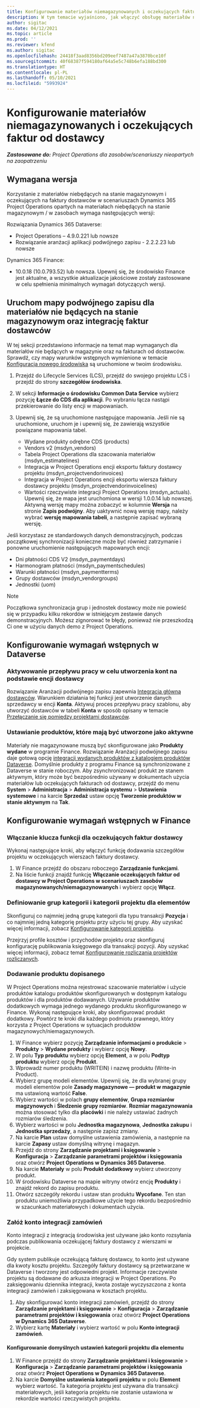 ```yaml
---
title: Konfigurowanie materiałów niemagazynowanych i oczekujących faktur od dostawcy
description: W tym temacie wyjaśniono, jak włączyć obsługę materiałów niebędących na stanie magazynowym i oczekujących na faktury dostawcy.
author: sigitac
ms.date: 04/12/2021
ms.topic: article
ms.prod: ''
ms.reviewer: kfend
ms.author: sigitac
ms.openlocfilehash: 24418f3aad8356bd209eef7487a47a3870bce10f
ms.sourcegitcommit: 40f68387f594180af64a5e5c748b6efa188bd300
ms.translationtype: HT
ms.contentlocale: pl-PL
ms.lasthandoff: 05/10/2021
ms.locfileid: "5993924"
---
```

# <a name="configure-non-stocked-materials-and-pending-vendor-invoices"></a>Konfigurowanie materiałów niemagazynowanych i oczekujących faktur od dostawcy

_**Zastosowane do:** Project Operations dla zasobów/scenariuszy nieopartych na zaopatrzeniu_

## <a name="minimum-version-requirement"></a>Wymagana wersja

Korzystanie z materiałów niebędących na stanie magazynowym i oczekujących na faktury dostawców w scenariuszach Dynamics 365 Project Operations opartych na materiałach niebędących na stanie magazynowym / w zasobach wymaga następujących wersji:

Rozwiązania Dynamics 365 Dataverse:

- Project Operations – 4.9.0.221 lub nowsze
- Rozwiązanie aranżacji aplikacji podwójnego zapisu - 2.2.2.23 lub nowsze

Dynamics 365 Finance:
- 10.0.18 (10.0.793.52) lub nowsza. Upewnij się, że środowisko Finance jest aktualne, a wszystkie aktualizacje jakościowe zostały zastosowane w celu spełnienia minimalnych wymagań dotyczących wersji.

## <a name="run-dual-write-maps-for-non-stocked-materials-and-vendor-invoice-integration"></a>Uruchom mapy podwójnego zapisu dla materiałów nie będących na stanie magazynowym oraz integrację faktur dostawców

W tej sekcji przedstawiono informacje na temat map wymaganych dla materiałów nie będących w magazynie oraz na fakturach od dostawców. Sprawdź, czy mapy warunków wstępnych wymienione w temacie [Konfiguracja nowego środowiska](../environment/resource-provision-new-environment.md#run-project-operations-dual-write-maps) są uruchomione w twoim środowisku.

1. Przejdź do Lifecycle Services (LCS), przejdź do swojego projektu LCS i przejdź do strony **szczegółów środowiska**.
2. W sekcji **Informacje o środowisku Common Data Service** wybierz pozycję **Łącze do CDS dla aplikacji**. Po wybraniu łącza nastąpi przekierowanie do listy encji w mapowaniach.
3. Upewnij się, że są uruchomione następujące mapowania. Jeśli nie są uruchomione, uruchom je i upewnij się, że zawierają wszystkie powiązane mapowania tabel.

    - Wydane produkty odrębne CDS (products)
    - Vendors v2 (msdyn_vendors)
    - Tabela Project Operations dla szacowania materiałów (msdyn_estimatelines)
    - Integracja w Project Operations encji eksportu faktury dostawcy projektu (msdyn_projectvendorinvoices)
    - Integracja w Project Operations encji eksportu wiersza faktury dostawcy projektu (msdyn_projectvendorinvoicelines)
    - Wartości rzeczywiste integracji Project Operations (msdyn_actuals). Upewnij się, że mapa jest uruchomiona w wersji 1.0.0.14 lub nowszej. Aktywną wersję mapy można zobaczyć w kolumnie **Wersja** na stronie **Zapis podwójny**. Aby uaktywnić nową wersję mapy, należy wybrać **wersję mapowania tabeli**, a następnie zapisać wybraną wersję.

Jeśli korzystasz ze standardowych danych demonstracyjnych, podczas początkowej synchronizacji konieczne może być również zatrzymanie i ponowne uruchomienie następujących mapowanych encji:
  - Dni płatności CDS V2 (msdyn_paymentdays)
  - Harmonogram płatności (msdyn_paymentschedules)
  - Warunki płatności (msdyn_paymentterms)
  - Grupy dostawców (msdyn_vendorgroups)
  - Jednostki (uom)

> [!NOTE]
> Początkowa synchronizacja grup i jednostek dostawcy może nie powieść się w przypadku kilku rekordów w istniejącym zestawie danych demonstracyjnych. Możesz zignorować te błędy, ponieważ nie przeszkodzą Ci one w użyciu danych demo z Project Operations.

## <a name="configure-prerequisites-in-dataverse"></a>Konfigurowanie wymagań wstępnych w Dataverse

### <a name="activate-workflow-to-create-accounts-based-on-vendor-entity"></a>Aktywowanie przepływu pracy w celu utworzenia kont na podstawie encji dostawcy

Rozwiązanie Aranżacji podwójnego zapisu zapewnia [Integracja główną dostawców](/dynamics365/fin-ops-core/dev-itpro/data-entities/dual-write/vendor-mapping.md). Warunkiem działania tej funkcji jest utworzenie danych sprzedawcy w encji **Konta**. Aktywuj proces przepływu pracy szablonu, aby utworzyć dostawców w tabeli **Konta** w sposób opisany w temacie [Przełączanie się pomiędzy projektami dostawców](/dynamics365/fin-ops-core/dev-itpro/data-entities/dual-write/vendor-switch.md#use-the-extended-vendor-design-for-vendors-of-the-organization-type).

### <a name="set-products-to-be-created-as-active"></a>Ustawianie produktów, które mają być utworzone jako aktywne

Materiały nie magazynowane muszą być skonfigurowane jako **Produkty wydane** w programie Finance. Rozwiązanie Aranżacji podwójnego zapisu daje gotową opcję [integracji wydanych produktów z katalogiem produktów Dataverse](/dynamics365/fin-ops-core/dev-itpro/data-entities/dual-write/product-mapping.md). Domyślnie produkty z programu Finance są synchronizowane z Dataverse w stanie roboczym. Aby zsynchronizować produkt ze stanem aktywnym, który może być bezpośrednio używany w dokumentach użycia materiałów lub oczekujących fakturach od dostawcy, przejdź do menu **System** > **Administracja** > **Administracja systemu** > **Ustawienia systemowe** i na karcie **Sprzedaż** ustaw opcję **Tworzenie produktów w stanie aktywnym** na **Tak**.

## <a name="configure-prerequisites-in-finance"></a>Konfigurowanie wymagań wstępnych w Finance

### <a name="enable-the-feature-key-for-pending-vendor-invoices"></a>Włączanie klucza funkcji dla oczekujących faktur dostawcy

Wykonaj następujące kroki, aby włączyć funkcję dodawania szczegółów projektu w oczekujących wierszach faktury dostawcy.

1. W Finance przejdź do obszaru roboczego **Zarządzanie funkcjami**.
2. Na liście funkcji znajdź funkcję **Włączanie oczekujących faktur od dostawcy w Project Operations w scenariuszach zasobów magazynowanych/niemagazynowanych** i wybierz opcję **Włącz**.

### <a name="define-category-groups-and-project-categories-for-items"></a>Definiowanie grup kategorii i kategorii projektu dla elementów

Skonfiguruj co najmniej jedną grupę kategorii dla typu transakcji **Pozycja** i co najmniej jedną kategorię projektu przy użyciu tej grupy. Aby uzyskać więcej informacji, zobacz [Konfigurowanie kategorii projektu](../project-accounting/configure-project-categories.md#category-groups).

Przejrzyj profile kosztów i przychodów projektu oraz skonfiguruj konfigurację publikowania księgowego dla transakcji pozycji. Aby uzyskać więcej informacji, zobacz temat [Konfigurowanie rozliczania projektów rozliczanych](../project-accounting/configure-accounting-billable-projects.md).

### <a name="set-up-a-write-in-product"></a>Dodawanie produktu dopisanego

W Project Operations można rejestrować szacowanie materiałów i użycie produktów katalogu produktów skonfigurowanych w dostępnym katalogu produktów i dla produktów dodawanych. Używanie produktów dodatkowych wymaga jednego wydanego produktu skonfigurowanego w Finance. Wykonaj następujące kroki, aby skonfigurować produkt dodatkowy. Powtórz te kroki dla każdego podmiotu prawnego, który korzysta z Project Operations w sytuacjach produktów magazynowych/niemagazynowych.

1. W Finance wybierz pozycję **Zarządzanie informacjami o produkcie** > **Produkty** > **Wydane produkty** i wybierz opcję **Nowy**.
2. W polu **Typ produktu** wybierz opcję **Element**, a w polu **Podtyp produktu** wybierz opcję **Produkt**.
3. Wprowadź numer produktu (WRITEIN) i nazwę produktu (Write-in Product).
4. Wybierz grupę modeli elementów. Upewnij się, że dla wybranej grupy modeli elementów pole **Zasady magazynowe — produkt w magazynie** ma ustawioną wartość **False**.
5. Wybierz wartości w polach **grupy elementów**, **Grupa rozmiarów magzynowych** i **Śledzenie grupy rozmiarów**. **Rozmiar magazynowania** można stosować tylko dla **placówki** i nie należy ustawiać żadnych rozmiarów śledzenia.
6. Wybierz wartości w polu **Jednostka magazynowa**, **Jednostka zakupu** i **Jednostka sprzedaży**, a następnie zapisz zmiany.
7. Na karcie **Plan** ustaw domyślne ustawienia zamówienia, a następnie na karcie **Zapasy** ustaw domyślną witrynę i magazyn.
8. Przejdź do strony **Zarządzanie projektami i księgowanie** > **Konfiguracja** > **Zarządzanie parametrami projektów i księgowania** oraz otwórz **Project Operations w Dynamics 365 Dataverse**. 
9. Na karcie **Materiały** w polu **Produkt dodatkowy** wybierz utworzony produkt.
10. W środowisku Dataverse na mapie witryny otwórz encję **Produkty** i znajdź rekord do zapisu produktu. 
11. Otwórz szczegóły rekordu i ustaw stan produktu **Wycofane**. Ten stan produktu uniemożliwia przypadkowe użycie tego rekordu bezpośrednio w szacunkach materiałowych i dokumentach użycia.

### <a name="set-up-a-procurement-integration-account"></a>Załóż konto integracji zamówień

Konto integracji z integracją środowiska jest używane jako konto rozsyłania podczas publikowania oczekującej faktury dostawcy z wierszami w projekcie.

Gdy system publikuje oczekującą fakturę dostawcy, to konto jest używane dla kwoty kosztu projektu. Szczegóły faktury dostawcy są przetwarzane w Dataverse i tworzony jest odpowiedni projekt. Informacje rzeczywiste projektu są dodawane do arkusza integracji w Project Operations. Po zaksięgowaniu dziennika integracji, kwota zostaje wyczyszczona z konta integracji zamówień i zaksięgowana w kosztach projektu.

1. Aby skonfigurować konto integracji zamówień, przejdź do strony **Zarządzanie projektami i księgowanie** > **Konfiguracja** > **Zarządzanie parametrami projektów i księgowania** oraz otwórz **Project Operations w Dynamics 365 Dataverse**. 
2. Wybierz kartę **Materiały** i wybierz wartość w polu **Konto integracji zamówień**.

#### <a name="set-up-project-category-defaults-for-an-item"></a>Konfigurowanie domyślnych ustawień kategorii projektu dla elementu

1. W Finance przejdź do strony **Zarządzanie projektami i księgowanie** > **Konfiguracja** > **Zarządzanie parametrami projektów i księgowania** oraz otwórz **Project Operations w Dynamics 365 Dataverse**. 
2. Na karcie **Domyślne ustawienia kategorii projektu** w polu **Element** wybierz wartość. Ta kategoria projektu jest używana dla transakcji materiałowych, jeśli kategoria projektu nie zostanie ustawiona w rekordzie wartości rzeczywistych projektu.
